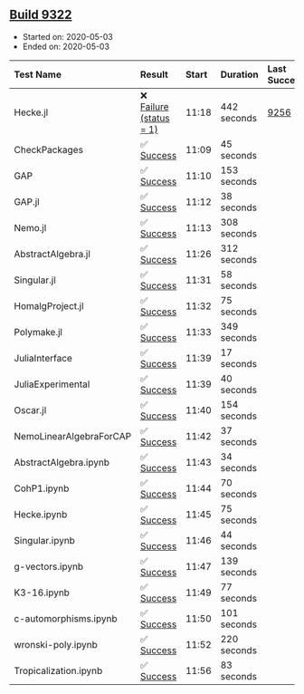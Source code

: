 ## [Build 9322](https://oscarci.mathematik.uni-kl.de/job/oscar/9322/)

* Started on: 2020-05-03
* Ended on: 2020-05-03

| Test Name    | Result | Start | Duration | Last Success | First Failure |
|:-------------|:-------|:------|:---------|:-------------|:--------------|
| Hecke.jl | ❌ [Failure (status = 1)](https://oscarci.mathematik.uni-kl.de/job/oscar/9322/artifact/logs/build-9322/Hecke.jl.log) | 11:18 | 442 seconds | [9256](https://oscarci.mathematik.uni-kl.de/job/oscar/9256/) | [9257](https://oscarci.mathematik.uni-kl.de/job/oscar/9257/) |
| CheckPackages | ✅ [Success](https://oscarci.mathematik.uni-kl.de/job/oscar/9322/artifact/logs/build-9322/CheckPackages.log) | 11:09 | 45 seconds |  |  |
| GAP | ✅ [Success](https://oscarci.mathematik.uni-kl.de/job/oscar/9322/artifact/logs/build-9322/GAP.log) | 11:10 | 153 seconds |  |  |
| GAP.jl | ✅ [Success](https://oscarci.mathematik.uni-kl.de/job/oscar/9322/artifact/logs/build-9322/GAP.jl.log) | 11:12 | 38 seconds |  |  |
| Nemo.jl | ✅ [Success](https://oscarci.mathematik.uni-kl.de/job/oscar/9322/artifact/logs/build-9322/Nemo.jl.log) | 11:13 | 308 seconds |  |  |
| AbstractAlgebra.jl | ✅ [Success](https://oscarci.mathematik.uni-kl.de/job/oscar/9322/artifact/logs/build-9322/AbstractAlgebra.jl.log) | 11:26 | 312 seconds |  |  |
| Singular.jl | ✅ [Success](https://oscarci.mathematik.uni-kl.de/job/oscar/9322/artifact/logs/build-9322/Singular.jl.log) | 11:31 | 58 seconds |  |  |
| HomalgProject.jl | ✅ [Success](https://oscarci.mathematik.uni-kl.de/job/oscar/9322/artifact/logs/build-9322/HomalgProject.jl.log) | 11:32 | 75 seconds |  |  |
| Polymake.jl | ✅ [Success](https://oscarci.mathematik.uni-kl.de/job/oscar/9322/artifact/logs/build-9322/Polymake.jl.log) | 11:33 | 349 seconds |  |  |
| JuliaInterface | ✅ [Success](https://oscarci.mathematik.uni-kl.de/job/oscar/9322/artifact/logs/build-9322/JuliaInterface.log) | 11:39 | 17 seconds |  |  |
| JuliaExperimental | ✅ [Success](https://oscarci.mathematik.uni-kl.de/job/oscar/9322/artifact/logs/build-9322/JuliaExperimental.log) | 11:39 | 40 seconds |  |  |
| Oscar.jl | ✅ [Success](https://oscarci.mathematik.uni-kl.de/job/oscar/9322/artifact/logs/build-9322/Oscar.jl.log) | 11:40 | 154 seconds |  |  |
| NemoLinearAlgebraForCAP | ✅ [Success](https://oscarci.mathematik.uni-kl.de/job/oscar/9322/artifact/logs/build-9322/NemoLinearAlgebraForCAP.log) | 11:42 | 37 seconds |  |  |
| AbstractAlgebra.ipynb | ✅ [Success](https://oscarci.mathematik.uni-kl.de/job/oscar/9322/artifact/logs/build-9322/AbstractAlgebra.ipynb.log) | 11:43 | 34 seconds |  |  |
| CohP1.ipynb | ✅ [Success](https://oscarci.mathematik.uni-kl.de/job/oscar/9322/artifact/logs/build-9322/CohP1.ipynb.log) | 11:44 | 70 seconds |  |  |
| Hecke.ipynb | ✅ [Success](https://oscarci.mathematik.uni-kl.de/job/oscar/9322/artifact/logs/build-9322/Hecke.ipynb.log) | 11:45 | 75 seconds |  |  |
| Singular.ipynb | ✅ [Success](https://oscarci.mathematik.uni-kl.de/job/oscar/9322/artifact/logs/build-9322/Singular.ipynb.log) | 11:46 | 44 seconds |  |  |
| g-vectors.ipynb | ✅ [Success](https://oscarci.mathematik.uni-kl.de/job/oscar/9322/artifact/logs/build-9322/g-vectors.ipynb.log) | 11:47 | 139 seconds |  |  |
| K3-16.ipynb | ✅ [Success](https://oscarci.mathematik.uni-kl.de/job/oscar/9322/artifact/logs/build-9322/K3-16.ipynb.log) | 11:49 | 77 seconds |  |  |
| c-automorphisms.ipynb | ✅ [Success](https://oscarci.mathematik.uni-kl.de/job/oscar/9322/artifact/logs/build-9322/c-automorphisms.ipynb.log) | 11:50 | 101 seconds |  |  |
| wronski-poly.ipynb | ✅ [Success](https://oscarci.mathematik.uni-kl.de/job/oscar/9322/artifact/logs/build-9322/wronski-poly.ipynb.log) | 11:52 | 220 seconds |  |  |
| Tropicalization.ipynb | ✅ [Success](https://oscarci.mathematik.uni-kl.de/job/oscar/9322/artifact/logs/build-9322/Tropicalization.ipynb.log) | 11:56 | 83 seconds |  |  |
